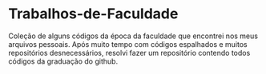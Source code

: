 # Trabalhos-de-Faculdade #
Coleção de alguns códigos da época da faculdade que encontrei nos meus arquivos pessoais.
Após muito tempo com códigos espalhados e muitos repositórios desnecessários, resolvi fazer um repositório contendo todos códigos da graduação do github.
